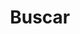 ---
title: "Buscar" # in any language you want
layout: "search" # is necessary
# url: "/archive"
# description: "Description for Search"
summary: "search"
placeholder: "escribe lo que estás buscando"
---